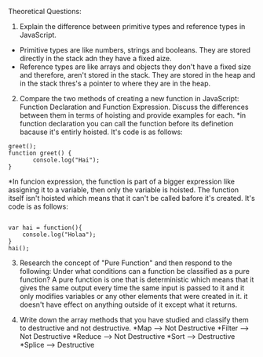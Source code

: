 Theoretical Questions:

1. Explain the difference between primitive types and reference types in JavaScript.
* Primitive types are like numbers, strings and booleans. They are stored directly in the stack adn they have a fixed aize.
* Reference types are like arrays and objects they don't have a fixed size and therefore, aren't stored in the stack. They are stored in the heap
and in the stack thres's a pointer to where they are in the heap.

2. Compare the two methods of creating a new function in JavaScript: Function Declaration and Function Expression. Discuss the differences between them in terms of hoisting and provide examples for each.
*in function declaration you can call the function before its definetion bacause it's entirly hoisted. It's code is as follows:

``` 
greet();
function greet() {
       console.log("Hai");
}

```

*In funcion expression, the function is part of a bigger expression like assigning it to a variable, then only the variable is hoisted. The function itself isn't hoisted which means that it can't be called bafore it's created. It's code is as follows:

```

var hai = function(){
    console.log("Holaa");
}
hai();

```

3. Research the concept of "Pure Function" and then respond to the following: Under what conditions can a function be classified as a pure function?
A pure function is one that is deterministic which means that it gives the same output every time the same input is passed to it and it only modifies variables or any other elements that were created in it. it doesn't have effect on anything outside of it except what it returns.

4. Write down the array methods that you have studied and classify them to destructive and not destructive.
*Map --> Not Destructive
*Filter --> Not Destructive
*Reduce --> Not Destructive
*Sort --> Destructive
*Splice --> Destructive
